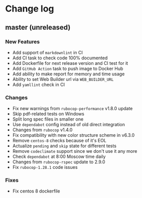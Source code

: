 # Change log

## master (unreleased)

### New Features

* Add support of `markdownlint` in CI
* Add CI task to check code 100% documented
* Add Dockerfile for next release version and CI test for it
* Add `GitHub Action` task to push image to Docker Hub
* Add ability to make report for memory and time usage
* Ability to set Web Builder url via `WEB_BUILDER_URL`
* Add `yamllint` check in CI

### Changes

* Fix new warnings from `rubocop-performance` v1.8.0 update
* Skip pdf-related tests on Windows
* Split long spec files in smaller one
* Use `dependabot` config instead of old direct integration
* Changes from `rubocop` v1.4.0
* Fix compatibility with new color structure scheme in v6.3.0
* Remove `centos-8` checks because of it's EOL
* Actualize `pending` and `skip` state for different tests
* Remove `codeclimate` support since we don't use it any more
* Check `dependabot` at 8:00 Moscow time daily
* Changes from `rubocop-rspec` update to 2.9.0
* Fix `rubocop-1.28.1` code issues

### Fixes

* Fix centos 8 dockerfile
